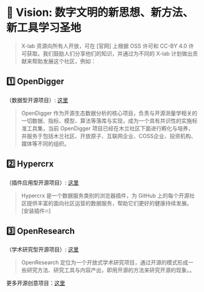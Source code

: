 # 🔭 Vision: 数字文明的新思想、新方法、新工具学习圣地

> X-lab 资源向所有人开放，可在 [官网] 上根据 OSS 许可和 CC-BY 4.0 许可获取。我们鼓励人们分享他们的知识，并通过为不同的 X-lab 计划做出贡献来帮助发展这个社区，例如：

## 1️⃣ OpenDigger

（数据型开源项目）: [这里](https://github.com/X-lab2017/open-digger)

> OpenDigger 作为开源生态数据分析的核心项目，负责与开源测量学相关的一切数据、指标、模型、算法等落库与实现，成为一个具有共识性的实施标准工具集，当前 OpenDigger 项目已经在木兰社区下面进行孵化与培养，并服务于包括木兰社区、开放原子、互联网企业、COSS企业、投资机构、媒体等不同的组织。

## 2️⃣ Hypercrx

（插件应用型开源项目）: [这里](https://github.com/hypertrons/hypertrons-crx)

> Hypercrx 是一个数据服务类别的浏览器插件，为 GitHub 上的每个开源社区提供丰富的面向社区运营的数据服务，帮助它们更好的健康持续发展。[安装插件🔥]

## 3️⃣ OpenResearch

（学术研究型开源项目）: [这里](https://github.com/X-lab2017/open-research)

> OpenResearch 定位为一个开放式学术研究项目，通过开源的模式形成一些研究方法、研究工具与内容产出，即用开源的方法来研究开源的现象。。

更多开源创意项目：[这里](https://github.com/X-lab2017/open-wonderland "开源奇妙世界")